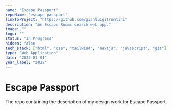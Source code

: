```yaml
---
name: "Escape Passport"
repoName: "escape-passport"
linkToProject: "https://github.com/gianluigitrontini"
description: "An Escape Rooms search web app."
image: ""
logo: ""
status: "In Progress"
hidden: false
tech_stack: ["html", "css", "tailwind", "nextjs", "javascript", "git"]
type: "Web Application"
date: "2022-01-01"
year_label: "2022"
---
```


# Escape Passport

The repo containing the description of my design work for Escape Passport.
